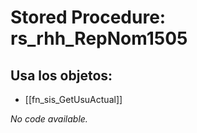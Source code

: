 # Stored Procedure: rs_rhh_RepNom1505

## Usa los objetos:
- [[fn_sis_GetUsuActual]]

*No code available.*
